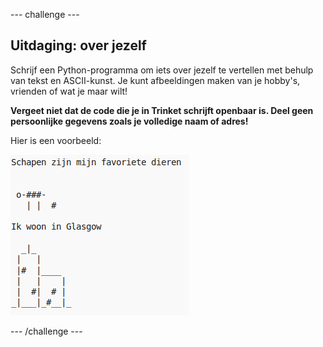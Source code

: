 --- challenge ---

## Uitdaging: over jezelf

Schrijf een Python-programma om iets over jezelf te vertellen met behulp van tekst en ASCII-kunst. Je kunt afbeeldingen maken van je hobby's, vrienden of wat je maar wilt!

**Vergeet niet dat de code die je in Trinket schrijft openbaar is. Deel geen persoonlijke gegevens zoals je volledige naam of adres!**

Hier is een voorbeeld:

![screenshot](images/me-about.png)

--- /challenge ---
